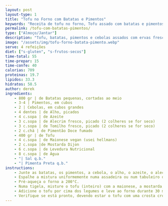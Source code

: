 ```yaml
---
layout: post
layout-type: 1
title: "Tofu no Forno com Batatas e Pimentos"
keywords: "Receita de tofu no forno, Tofu assado com batatas e pimentos, Prato vegano saudável, Como fazer tofu com legumes, Tofu crocante no forno, Tofu no forno, Tofu com batatas, Tofu com pimentos, Receita vegana saudável, Legumes assados, Receita de tofu no forno com batatas e pimentos, Como fazer tofu assado crocante no forno, Prato vegano fácil com tofu e legumes, Receita de tofu com pimentos e molho cremoso, Legumes assados com tofu e ervas frescas, Receita vegan sem glúten e sem frutos secos, Como preparar tofu com batatas no forno, Tofu crocante no forno, Prato principal vegan, Batatas assadas com ervas, Legumes ao forno com pimentão doce, Tofu com maionese vegan, Alimentação plant-based, Receita vegana reconfortante, Prato saudável e económico, Alecrim e tomilho em receitas, Levedura nutricional em pratos vegan"
permalink: /tofu-com-batatas-pimentos/
type: ["Almoço/Jantar"]
description: "Tofu, batatas, pimentos e cebolas assados com ervas frescas, cobertos por um molho cremoso"
image: "/assets/img/tofu-forno-batata-pimento.webp"
serve: 4 refeições
diet: ["s-gluten", "s-frutos-secos"]
time-total: 55
time-prepar: 15
time-confe: 40
calorias: 709
proteinas: 19.7
lipidos: 33.3
hidratos: 58.5
author: derek
ingredients:
    - 800 gr | de Batatas pequenas, cortadas ao meio
    - 3-4 | Pimentos, em cubos
    - 2 | Cebolas, em cubos grandes
    - 4 dentes | de Alho, picados
    - 4 c.sopa | de Azeite
    - 3 c.sopa | de Alecrim fresco, picado (2 colheres se for seco)
    - 3 c.sopa | de Tomilho fresco, picado (2 colheres se for seco)
    - 2 c.chá | de Pimentão Doce fumado
    - 400 gr | de Tofu
    - 4 c.sopa | de Maionese vegan (usei hellmans)
    - 2 c.sopa |de Mostarda Dijon
    - 6 c.sopa | de Levedura Nutricional
    - 8 c.sopa | de Água
    - "| Sal q.b."
    - "| Pimenta Preta q.b."
instructions:
    - Junte as batatas, os pimentos, a cebola, o alho, o azeite, o alecrim, o tomilho e o pimentão doce fumado numa tigela grande e misture bem.
    - Espalhe a mistura uniformemente numa assadeira ou num tabuleiro de forno. 
    - Pré-aqueça o forno a 200°C.
    - Numa tigela, misture o tofu (inteiro) com a maionese, a mostarda, a levedura nutricional, sal, pimenta e a água até obter uma mistura homogénea.
    - Adicione o tofu por cima dos legumes e leve ao forno durante 30 minutos, a 200°C. 
    - Verifique se está pronto, devendo estar o tofu com uma crosta crocante. Assim que estiver pronto, retirar o tabuleiro do forno. Pode-se servir o tofu inteiro, em fatias ou desfeito, conforme preferir. Se desejar, asse por mais 10-15 minutos antes de servir.
---
```

